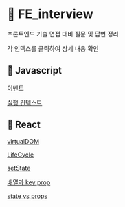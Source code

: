 # 💬 FE_interview

프론트엔드 기술 면접 대비 질문 및 답변 정리

각 인덱스를 클릭하여 상세 내용 확인

## 🚩 Javascript

[이벤트](./javascript/event.md)

[실행 컨텍스트](./javascript//executionContext.md)

## 🚀 React

[virtualDOM](./react/virtualDOM.md)

[LifeCycle](./react/lifeCycle.md)

[setState](./react/setState.md)

[배열과 key prop](./react/ArrayAndkeyProp.md)

[state vs props](./react/stateVsProps.md)
